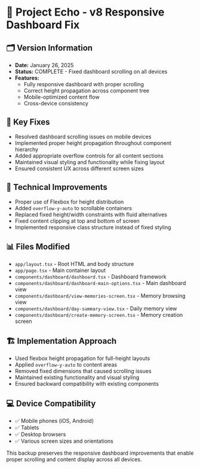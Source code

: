 # 📱 Project Echo - v8 Responsive Dashboard Fix

## 🗂️ **Version Information**
- **Date:** January 26, 2025
- **Status:** COMPLETE - Fixed dashboard scrolling on all devices
- **Features:** 
  - Fully responsive dashboard with proper scrolling
  - Correct height propagation across component tree
  - Mobile-optimized content flow
  - Cross-device consistency

## 🎯 **Key Fixes**
- Resolved dashboard scrolling issues on mobile devices
- Implemented proper height propagation throughout component hierarchy
- Added appropriate overflow controls for all content sections
- Maintained visual styling and functionality while fixing layout
- Ensured consistent UX across different screen sizes

## 🔧 **Technical Improvements**
- Proper use of Flexbox for height distribution
- Added `overflow-y-auto` to scrollable containers
- Replaced fixed height/width constraints with fluid alternatives
- Fixed content clipping at top and bottom of screen
- Implemented responsive class structure instead of fixed styling

## 📊 **Files Modified**
- `app/layout.tsx` - Root HTML and body structure
- `app/page.tsx` - Main container layout
- `components/dashboard/dashboard.tsx` - Dashboard framework
- `components/dashboard/dashboard-main-options.tsx` - Main dashboard view
- `components/dashboard/view-memories-screen.tsx` - Memory browsing view
- `components/dashboard/day-summary-view.tsx` - Daily memory view 
- `components/dashboard/create-memory-screen.tsx` - Memory creation screen

## 🏗️ **Implementation Approach**
- Used flexbox height propagation for full-height layouts
- Applied `overflow-y-auto` to content areas
- Removed fixed dimensions that caused scrolling issues
- Maintained existing functionality and visual styling
- Ensured backward compatibility with existing components

## 💻 **Device Compatibility**
- ✅ Mobile phones (iOS, Android)
- ✅ Tablets
- ✅ Desktop browsers
- ✅ Various screen sizes and orientations

This backup preserves the responsive dashboard improvements that enable proper scrolling and content display across all devices.